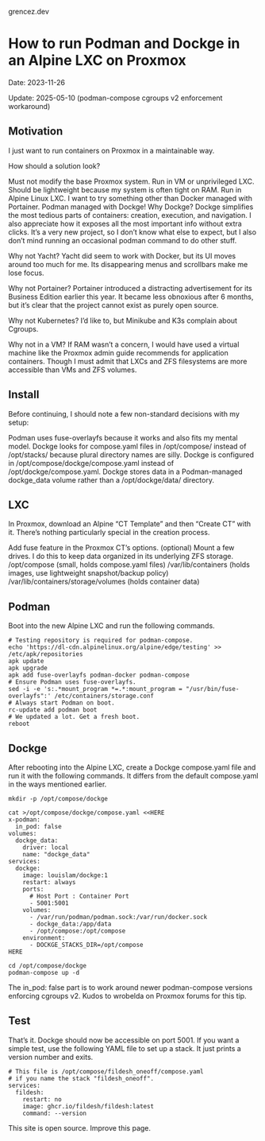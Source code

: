 grencez.dev

# How to run Podman and Dockge in an Alpine LXC on Proxmox
Date: 2023-11-26

Update: 2025-05-10 (podman-compose cgroups v2 enforcement workaround)

## Motivation
I just want to run containers on Proxmox in a maintainable way.

How should a solution look?

Must not modify the base Proxmox system.
Run in VM or unprivileged LXC.
Should be lightweight because my system is often tight on RAM.
Run in Alpine Linux LXC.
I want to try something other than Docker managed with Portainer.
Podman managed with Dockge!
Why Dockge? Dockge simplifies the most tedious parts of containers: creation, execution, and navigation. I also appreciate how it exposes all the most important info without extra clicks. It’s a very new project, so I don’t know what else to expect, but I also don’t mind running an occasional podman command to do other stuff.

Why not Yacht? Yacht did seem to work with Docker, but its UI moves around too much for me. Its disappearing menus and scrollbars make me lose focus.

Why not Portainer? Portainer introduced a distracting advertisement for its Business Edition earlier this year. It became less obnoxious after 6 months, but it’s clear that the project cannot exist as purely open source.

Why not Kubernetes? I’d like to, but Minikube and K3s complain about Cgroups.

Why not in a VM? If RAM wasn’t a concern, I would have used a virtual machine like the Proxmox admin guide recommends for application containers. Though I must admit that LXCs and ZFS filesystems are more accessible than VMs and ZFS volumes.

## Install
Before continuing, I should note a few non-standard decisions with my setup:

Podman uses fuse-overlayfs because it works and also fits my mental model.
Dockge looks for compose.yaml files in /opt/compose/ instead of /opt/stacks/ because plural directory names are silly.
Dockge is configured in /opt/compose/dockge/compose.yaml instead of /opt/dockge/compose.yaml.
Dockge stores data in a Podman-managed dockge_data volume rather than a /opt/dockge/data/ directory.

## LXC
In Proxmox, download an Alpine “CT Template” and then “Create CT” with it. There’s nothing particularly special in the creation process.

Add fuse feature in the Proxmox CT’s options.
(optional) Mount a few drives. I do this to keep data organized in its underlying ZFS storage.
/opt/compose (small, holds compose.yaml files)
/var/lib/containers (holds images, use lightweight snapshot/backup policy)
/var/lib/containers/storage/volumes (holds container data)

## Podman
Boot into the new Alpine LXC and run the following commands.

```
# Testing repository is required for podman-compose.
echo 'https://dl-cdn.alpinelinux.org/alpine/edge/testing' >> /etc/apk/repositories
apk update
apk upgrade
apk add fuse-overlayfs podman-docker podman-compose
# Ensure Podman uses fuse-overlayfs.
sed -i -e 's:.*mount_program *=.*:mount_program = "/usr/bin/fuse-overlayfs":' /etc/containers/storage.conf
# Always start Podman on boot.
rc-update add podman boot
# We updated a lot. Get a fresh boot.
reboot
```

## Dockge
After rebooting into the Alpine LXC, create a Dockge compose.yaml file and run it with the following commands. It differs from the default compose.yaml in the ways mentioned earlier.

```
mkdir -p /opt/compose/dockge

cat >/opt/compose/dockge/compose.yaml <<HERE
x-podman:
  in_pod: false
volumes:
  dockge_data:
    driver: local
    name: "dockge_data"
services:
  dockge:
    image: louislam/dockge:1
    restart: always
    ports:
      # Host Port : Container Port
      - 5001:5001
    volumes:
      - /var/run/podman/podman.sock:/var/run/docker.sock
      - dockge_data:/app/data
      - /opt/compose:/opt/compose
    environment:
      - DOCKGE_STACKS_DIR=/opt/compose
HERE

cd /opt/compose/dockge
podman-compose up -d
```

The in_pod: false part is to work around newer podman-compose versions enforcing cgroups v2. Kudos to wrobelda on Proxmox forums for this tip.

## Test
That’s it. Dockge should now be accessible on port 5001. If you want a simple test, use the following YAML file to set up a stack. It just prints a version number and exits.

```
# This file is /opt/compose/fildesh_oneoff/compose.yaml
# if you name the stack "fildesh_oneoff".
services:
  fildesh:
    restart: no
    image: ghcr.io/fildesh/fildesh:latest
    command: --version
```

This site is open source. Improve this page.

